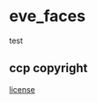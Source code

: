 # eve_faces
test


## ccp copyright
[license](https://developers.eveonline.com/resource/license-agreement)
